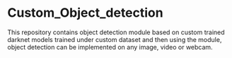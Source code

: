 # Custom_Object_detection
This repository contains object detection module based on custom trained darknet models trained under custom dataset and then using the module, object detection can be implemented on any image, video or webcam.
